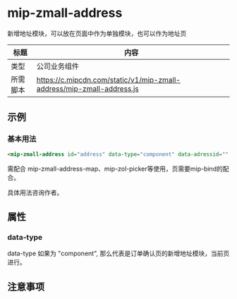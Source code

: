 # mip-zmall-address

新增地址模块，可以放在页面中作为单独模块，也可以作为地址页

标题|内容
----|----
类型|公司业务组件
所需脚本|https://c.mipcdn.com/static/v1/mip-zmall-address/mip-zmall-address.js

## 示例

### 基本用法

```html
<mip-zmall-address id="address" data-type="component" data-adressid="" data-save=""></mip-zmall-address>
```

需配合 mip-zmall-address-map、mip-zol-picker等使用，页需要mip-bind的配合。

具体用法咨询作者。


## 属性

### data-type

data-type 如果为 "component", 那么代表是订单确认页的新增地址模块，当前页进行。

## 注意事项


